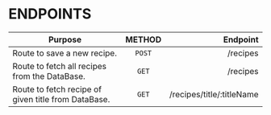 # ENDPOINTS  


| Purpose      | METHOD          | Endpoint  |
| ------------- |:-------------:| -----:|
|   Route to save a new recipe.   | `POST` | /recipes |
|   Route to fetch all recipes from the DataBase.   | `GET` | /recipes |
|   Route to fetch recipe of given title from DataBase.   | `GET` | /recipes/title/:titleName |
